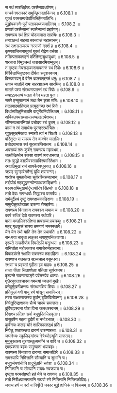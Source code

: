 

  
स रथं सारथिर्हृष्टः परसैन्यप्रधर्षणम्।  
गन्धर्वनगराकारं समुच्छ्रितपताकिनम् ॥ 6.108.1 ॥   
युक्तं परमसम्पन्नैर्वाजिभिर्हेममालिभिः।  
युद्धोपकरणैः पूर्णं पताकाध्वजमालिनम् ॥ 6.108.2 ॥   
प्रणाशं परसैन्यानां स्वसैन्यानां प्रहर्षणम्।  
रावणस्य रथं क्षिप्रं चोदयामास सारथिः ॥ 6.108.3 ॥   
तमापतन्तं सहसा स्वनवन्तं महास्वनम्।  
रथं राक्षसराजस्य नरराजो ददर्श ह ॥ 6.108.4 ॥   
कृष्णवाजिसमायुक्तं युक्तं रौद्रेण वर्चसा।  
तडित्पताकागहनं दर्शितेन्द्रायुधायुधम् ॥ 6.108.5 ॥   
शरधारा विमुञ्चन्तं धारासारमिवाम्बुदम्।  
तं दृष्ट्वा मेघसङ्काशमापतन्तं रथं रिपोः ॥ 6.108.6 ॥   
गिरैर्वज्राभिमृष्टस्य दीर्यतः सदृशस्वनम्।  
विस्फारयन् वै वेगेन बालचन्द्रनतं धनुः ॥ 6.108.7 ॥   
उवाच मातलिं रामः सहस्राक्षस्य सारथिम् ॥ 6.108.8 ॥   
मातले पश्य संरब्धमापतन्तं रथं रिपोः ॥ 6.108.9 ॥   
यथाऽऽपसव्यं पतता वेगेन महता पुनः।  
समरे हन्तुमात्मानं तथा तेन कृता मतिः ॥ 6.108.10 ॥   
तदप्रमादमातिष्ठन् प्रत्युद्गच्छ रथं रिपोः।  
विध्वंसयितुमिच्छामि वायुर्मेघमिवोत्थितम् ॥ 6.108.11 ॥   
अविक्लवमसम्भ्रान्तमव्यग्रहृदयेक्षणम्।  
रश्मिसञ्चारनियतं प्रचोदय रथं द्रुतम् ॥ 6.108.12 ॥   
कामं न त्वं समाधेयः पुरन्दररथोचितः।  
युयुत्सुरहमेकाग्रः स्मारये त्वां न शिक्षये ॥ 6.108.13 ॥   
परितुष्टः स रामस्य तेन वाक्येन मातलिः।  
प्रचोदयामास रथं सुरसारथिसत्तमः ॥ 6.108.14 ॥   
अपसव्यं ततः कुर्वन् रावणस्य महारथम्।  
चक्रोत्क्षिप्तेन रजसा रावणं व्यवधानयत् ॥ 6.108.15 ॥   
ततः क्रुद्धो दशग्रीवस्ताम्रविस्फारितेक्षणः।  
रथप्रतिमुखं रामं सायकैरवधूनयत् ॥ 6.108.16 ॥   
जग्राह सुमहावेगमैन्द्रं युधि शरासनम्।  
शरांश्च सुमहातेजाः सूर्यरश्मिसमप्रभान् ॥ 6.108.17 ॥   
तदोपोढं महद्युद्धमन्योन्यवधकाङ्क्षिणोः।  
परस्पराभिमुखयोर्दृप्तयोरिव सिंहयोः ॥ 6.108.18 ॥   
ततो देवाः सगन्धर्वाः सिद्धाश्च परमर्षयः।  
समेयुर्द्वैरथं दृष्टुं रावणक्षयकाङ्क्षिणः ॥ 6.108.19 ॥   
समुत्पेतुरथोत्पाता दारुणा रोमहर्षणाः।  
रावणस्य विनाशाय राघवस्य जयाय च ॥ 6.108.20 ॥   
ववर्ष रुधिरं देवो रावणस्य रथोपरि।  
वाता मण्डलिनस्तीक्ष्णा ह्यपसव्यं प्रचक्रमुः ॥ 6.108.21 ॥   
महद् गृध्रकुलं चास्य भ्रममाणं नभस्स्थले।  
येन येन रथो याति तेन तेन प्रधावति ॥ 6.108.22 ॥   
सन्ध्यया चावृता लङ्का जपापुष्पनिकाशया।  
दृश्यते सम्प्रदीप्तेव दिवसेऽपि वसुन्धरा ॥ 6.108.23 ॥   
सनिर्घाता महोल्काश्च सम्प्रचेरुर्महास्वनाः।  
विषादयंस्ते रक्षांसि रावणस्य तदाऽहिताः ॥ 6.108.24 ॥   
रावणश्च यतस्तत्र सञ्चचाल वसुन्धरा।  
रक्षसां च प्रहरतां गृहीता इव बाहवः ॥ 6.108.25 ॥   
ताम्राः पीताः सिताश्वेताः पतिताः सूर्यरश्मयः।  
दृश्यन्ते रावणस्याङ्गे पर्वतस्येव धातवः ॥ 6.108.26 ॥   
गृध्रैरनुगताश्चास्य वमन्त्यो ज्वलनं मुखैः।  
प्रणेदुर्मुखमीक्षन्त्यः संरब्धमशिवं शिवाः ॥ 6.108.27 ॥   
प्रतिकूलं ववौ वायू रणे पांसून् समाकिरन्।  
तस्य राक्षसराजस्य कुर्वन् दृष्टिविलोपनम् ॥ 6.108.28 ॥   
निपेतुरिन्द्राशनयः सैन्ये चास्य समन्ततः।  
दुर्विषह्यस्वना घोरा विना जलधरस्वनम् ॥ 6.108.29 ॥   
दिशश्च प्रदिशः सर्वा बभूवुस्तिमिरावृताः।  
पांसुवर्षेण महता दुर्दर्शं च नभोऽभवत् ॥ 6.108.30 ॥   
कुर्वन्त्यः कलहं घोरं शारिकास्तद्रथं प्रति।  
निपेतुः शतशस्तत्र दारुणं दारुणारुताः ॥ 6.108.31 ॥   
जघनेभ्यः स्फुलिङ्गांश्च नेत्रेभ्योऽश्रूणि सन्ततम्।  
मुमुचुस्तस्य तुरगास्तुल्यमग्निं च वारि च ॥ 6.108.32 ॥   
एवम्प्रकारा बहवः समुत्पाता भयावहाः।  
रावणस्य विनाशाय दारुणाः सम्प्रजज्ञिरे ॥ 6.108.33 ॥   
रामस्यापि निमित्तानि सौम्यानि च शुभानि च।  
बभूवुर्जयशंसीनि प्रादुर्भूतानि सर्वशः ॥ 6.108.34 ॥   
निमित्तानि च सौम्यानि राघवः स्वजयाय च।  
दृष्ट्वा परमसंहृष्टो हतं मेने च रावणम् ॥ 6.108.35 ॥   
ततो निरीक्ष्यात्मगतानि राघवो रणे निमित्तानि निमित्तकोविदः।  
जगाम हर्षं च परां च निर्वृत्तिं चकार युद्धे ह्यधिकं च विक्रमम् ॥ 6.108.36 ॥   
